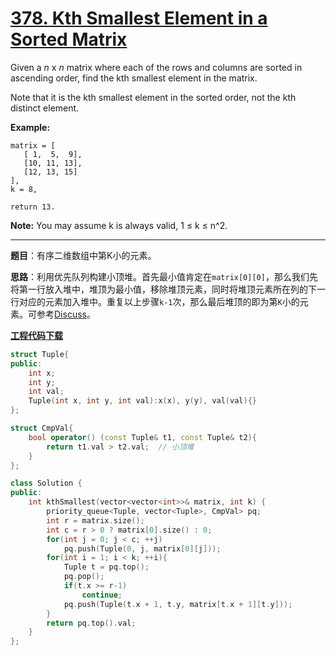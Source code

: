# [378. Kth Smallest Element in a Sorted Matrix](https://leetcode.com/problems/kth-smallest-element-in-a-sorted-matrix/)

Given a *n* x *n* matrix where each of the rows and columns are sorted in ascending order, find the kth smallest element in the matrix.

Note that it is the kth smallest element in the sorted order, not the kth distinct element.

**Example:**

```
matrix = [
   [ 1,  5,  9],
   [10, 11, 13],
   [12, 13, 15]
],
k = 8,

return 13.
```

**Note:**
You may assume k is always valid, 1 ≤ k ≤ n^2.

-----

**题目**：有序二维数组中第K小的元素。

**思路**：利用优先队列构建小顶堆。首先最小值肯定在`matrix[0][0]`，那么我们先将第一行放入堆中，堆顶为最小值，移除堆顶元素，同时将堆顶元素所在列的下一行对应的元素加入堆中。重复以上步骤`k-1`次，那么最后堆顶的即为第`K`小的元素。可参考[Discuss](https://leetcode.com/problems/kth-smallest-element-in-a-sorted-matrix/discuss/85173/Share-my-thoughts-and-Clean-Java-Code)。

[**工程代码下载**](https://github.com/shenkh/leetcode)

```cpp
struct Tuple{
public:
    int x;
    int y;
    int val;
    Tuple(int x, int y, int val):x(x), y(y), val(val){}
};

struct CmpVal{
    bool operator() (const Tuple& t1, const Tuple& t2){
        return t1.val > t2.val;  // 小顶堆
    }
};

class Solution {
public:
    int kthSmallest(vector<vector<int>>& matrix, int k) {
        priority_queue<Tuple, vector<Tuple>, CmpVal> pq;
        int r = matrix.size();
        int c = r > 0 ? matrix[0].size() : 0;
        for(int j = 0; j < c; ++j)
            pq.push(Tuple(0, j, matrix[0][j]));
        for(int i = 1; i < k; ++i){
            Tuple t = pq.top();
            pq.pop();
            if(t.x >= r-1)
                continue;
            pq.push(Tuple(t.x + 1, t.y, matrix[t.x + 1][t.y]));
        }
        return pq.top().val;
    }
};
```
